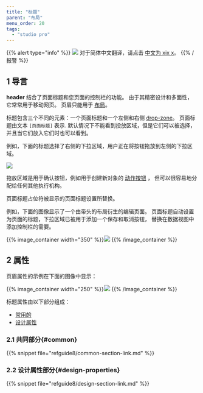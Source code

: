 ```yaml
---
title: "标题"
parent: "布局"
menu_order: 20
tags:
  - "studio pro"
---
```


{{% alert type="info" %}}
<img src="attachments/chinese-translation/china.png" style="display: inline-block; margin: 0" /> 对于简体中文翻译，请点击 [中文为 xix x](https://cdn.mendix.tencent-cloud.com/documentation/refguide8/header.pdf)。
{{% /报警 %}}

## 1 导言


**header** 结合了页面标题和您页面的控制栏的功能。 由于其精密设计和多面性，它常常用于移动网页。 页眉只能用于 [布局](layout)。

标题包含三个不同的元素：一个页面标题和一个左侧和右侧 [drop-zone](page#add-elements)。 页面标题由文本 `[页面标题]` 表示. 默认情况下不能看到投放区域，但是它们可以被选择，并且当它们放入它们时也可以看到。

例如，下面的标题选择了右侧的下拉区域，用户正在将按钮拖放到左侧的下拉区域。

![](attachments/layout/header-layout.png)

拖放区域是用于确认按钮，例如用于创建新对象的 [动作按钮](button-widgets) ， 但可以很容易地分配给任何其他执行机构。

页面标题占位符被显示的页面标题设置所替换。

例如，下面的图像显示了一个由带头的布局衍生的编辑页面。 页面标题自动设置为页面的标题，下拉区域已被用于添加一个保存和取消按钮， 替换在数据视图中添加控制栏的需要。

{{% image_container width="350" %}}![](attachments/layout/header-page.png)
{{% /image_container %}}


## 2 属性

页眉属性的示例在下面的图像中显示：

{{% image_container width="250" %}}![](attachments/layout/header-properties.png)
{{% /image_container %}}

标题属性由以下部分组成：

* [常用的](#common)
* [设计属性](#design-properties)

### 2.1 共同部分{#common}

{{% snippet file="refguide8/common-section-link.md" %}}

### 2.2 设计属性部分{#design-properties}

{{% snippet file="refguide8/design-section-link.md" %}} 

